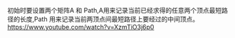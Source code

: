 初始时要设置两个矩阵A 和 Path,A用来记录当前已经求得的任意两个顶点最短路径的长度,Path 用来记录当前两顶点间最短路径上要经过的中间顶点。
https://www.youtube.com/watch?v=XzmTiO3j6p0

